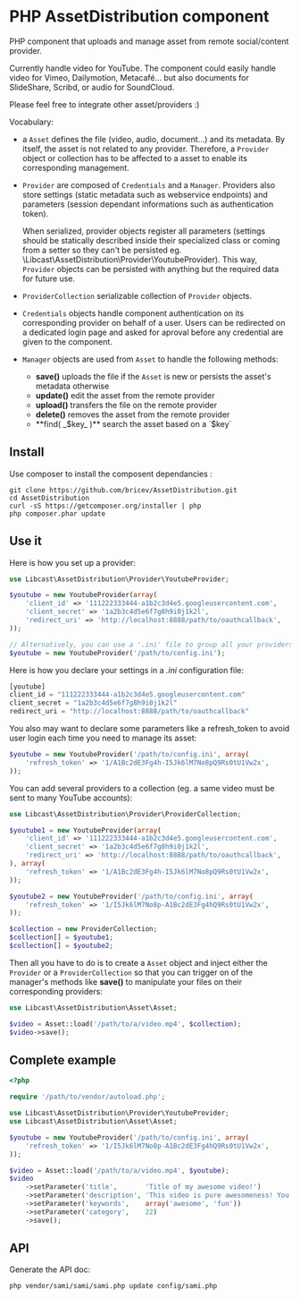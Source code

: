 PHP AssetDistribution component
===========================

PHP component that uploads and manage asset from remote social/content provider.

Currently handle video for YouTube.
The component could easily handle video for Vimeo, Dailymotion, Metacafé... but also
documents for SlideShare, Scribd, or audio for SoundCloud.

Please feel free to integrate other asset/providers :)

Vocabulary:

  * a `Asset` defines the file (video, audio, document...) and its metadata. By
    itself, the asset is not related to any provider. Therefore, a `Provider` object
    or collection has to be affected to a asset to enable its corresponding
    management.

  * `Provider` are composed of `Credentials` and a `Manager`. Providers also store
    settings (static metadata such as webservice endpoints) and parameters (session
    dependant informations such as authentication token).

    When serialized, provider objects register all parameters (settings should be
    statically described inside their specialized class or coming from a setter
    so they can't be persisted eg. \Libcast\AssetDistribution\Provider\YoutubeProvider).
    This way, `Provider` objects can be persisted with anything but the required data
    for future use.

  * `ProviderCollection` serializable collection of `Provider` objects.

  * `Credentials` objects handle component authentication on its corresponding
    provider on behalf of a user. Users can be redirected on a dedicated login page
    and asked for aproval before any credential are given to the component.

  * `Manager` objects are used from `Asset` to handle the following methods:
    - **save()** uploads the file if the `Asset` is new or persists the asset's
      metadata otherwise
    - **update()** edit the asset from the remote provider
    - **upload()** transfers the file on the remote provider
    - **delete()** removes the asset from the remote provider
    - **find( _$key_ )** search the asset based on a `$key`


Install
-------

Use composer to install the composent dependancies :

    git clone https://github.com/bricev/AssetDistribution.git
    cd AssetDistribution
    curl -sS https://getcomposer.org/installer | php
    php composer.phar update


Use it
------

Here is how you set up a provider:
```php
use Libcast\AssetDistribution\Provider\YoutubeProvider;

$youtube = new YoutubeProvider(array(
    'client_id' => '111222333444-a1b2c3d4e5.googleusercontent.com',
    'client_secret' => '1a2b3c4d5e6f7g8h9i0j1k2l',
    'redirect_uri' => 'http://localhost:8888/path/to/oauthcallback',
));

// Alternatively, you can use a '.ini' file to group all your providers configuration in a single place. Here is how you submit your configuration then:
$youtube = new YoutubeProvider('/path/to/config.ini');
```

Here is how you declare your settings in a *.ini* configuration file:
```php
[youtube]
client_id = "111222333444-a1b2c3d4e5.googleusercontent.com"
client_secret = "1a2b3c4d5e6f7g8h9i0j1k2l"
redirect_uri = "http://localhost:8888/path/to/oauthcallback"
```

You also may want to declare some parameters like a refresh_token to avoid user login each time you need to manage its asset:
```php
$youtube = new YoutubeProvider('/path/to/config.ini', array(
    'refresh_token' => '1/A1Bc2dE3Fg4h-I5Jk6lM7No8pQ9Rs0tU1Vw2x',
));
```

You can add several providers to a collection (eg. a same video must be sent to many YouTube accounts):
```php
use Libcast\AssetDistribution\Provider\ProviderCollection;

$youtube1 = new YoutubeProvider(array(
    'client_id' => '111222333444-a1b2c3d4e5.googleusercontent.com',
    'client_secret' => '1a2b3c4d5e6f7g8h9i0j1k2l',
    'redirect_uri' => 'http://localhost:8888/path/to/oauthcallback',
), array(
    'refresh_token' => '1/A1Bc2dE3Fg4h-I5Jk6lM7No8pQ9Rs0tU1Vw2x',
));

$youtube2 = new YoutubeProvider('/path/to/config.ini', array(
    'refresh_token' => '1/I5Jk6lM7No8p-A1Bc2dE3Fg4hQ9Rs0tU1Vw2x',
));

$collection = new ProviderCollection;
$collection[] = $youtube1;
$collection[] = $youtube2;
```

Then all you have to do is to create a `Asset` object and inject either the `Provider` or a `ProviderCollection` so that you can trigger on of the manager's methods like **save()** to manipulate your files on their corresponding providers:
```php
use Libcast\AssetDistribution\Asset\Asset;

$video = Asset::load('/path/to/a/video.mp4', $collection);
$video->save();
```


Complete example
----------------

```php
<?php

require '/path/to/vendor/autoload.php';

use Libcast\AssetDistribution\Provider\YoutubeProvider;
use Libcast\AssetDistribution\Asset\Asset;

$youtube = new YoutubeProvider('/path/to/config.ini', array(
    'refresh_token' => '1/I5Jk6lM7No8p-A1Bc2dE3Fg4hQ9Rs0tU1Vw2x',
));

$video = Asset::load('/path/to/a/video.mp4', $youtube);
$video
    ->setParameter('title',       'Title of my awesome video!')
    ->setParameter('description', 'This video is pure awesomeness! You have to watch it xD')
    ->setParameter('keywords',    array('awesome', 'fun'))
    ->setParameter('category',    22)
    ->save();
```

API
---

Generate the API doc:

    php vendor/sami/sami/sami.php update config/sami.php
